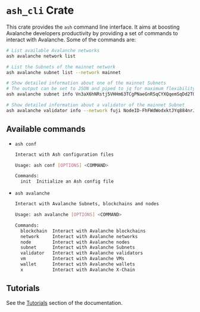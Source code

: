 # `ash_cli` Crate

This crate provides the `ash` command line interface. It aims at boosting Avalanche developers productivity by providing a set of commands to interact with Avalanche. Some of the commands are:

```bash
# List available Avalanche networks
ash avalanche network list

# List the Subnets of the mainnet network
ash avalanche subnet list --network mainnet

# Show detailed information about one of the mainnet Subnets
# The output can be set to JSON and piped to jq for maximum flexibility
ash avalanche subnet info Vn3aX6hNRstj5VHHm63TCgPNaeGnRSqCYXQqemSqDd2TQH4qJ --json | jq '.blockchains'

# Show detailed information about a validator of the mainnet Subnet
ash avalanche validator info --network fuji NodeID-FhFWdWodxktJYq884nrJjWD8faLTk9jmp
```

## Available commands

- `ash conf`

  ```bash
  Interact with Ash configuration files

  Usage: ash conf [OPTIONS] <COMMAND>

  Commands:
    init  Initialize an Ash config file
  ```

- `ash avalanche`

  ```bash
  Interact with Avalanche Subnets, blockchains and nodes

  Usage: ash avalanche [OPTIONS] <COMMAND>

  Commands:
    blockchain  Interact with Avalanche blockchains
    network     Interact with Avalanche networks
    node        Interact with Avalanche nodes
    subnet      Interact with Avalanche Subnets
    validator   Interact with Avalanche validators
    vm          Interact with Avalanche VMs
    wallet      Interact with Avalanche wallets
    x           Interact with Avalanche X-Chain
  ```

## Tutorials

See the [Tutorials](https://ash.center/docs/category/tutorials-1) section of the documentation.
